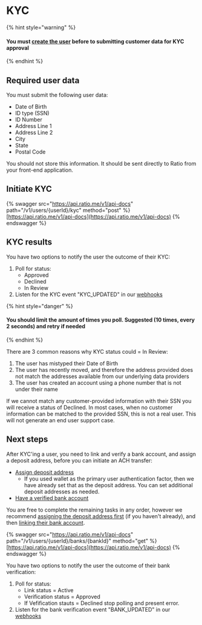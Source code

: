 # KYC

{% hint style="warning" %}
#### You must [create the user](kyc.md#create-the-user) before to submitting customer data for KYC approval
{% endhint %}

## Required user data

You must submit the following user data:

* Date of Birth
* ID type (SSN)&#x20;
* ID Number&#x20;
* Address Line 1&#x20;
* Address Line 2&#x20;
* City&#x20;
* State&#x20;
* Postal Code

You should not store this information.  It should be sent directly to Ratio from your front-end application.

## Initiate KYC&#x20;

{% swagger src="https://api.ratio.me/v1/api-docs" path="/v1/users/{userId}/kyc" method="post" %}
[https://api.ratio.me/v1/api-docs](https://api.ratio.me/v1/api-docs)
{% endswagger %}

## KYC results

You have two options to notify the user the outcome of their KYC:

1. Poll for status:
   * Approved
   * Declined
   * In Review
2. Listen for the KYC event "KYC\_UPDATED" in our [webhooks](../../reference/webhooks/)

{% hint style="danger" %}
#### You should limit the amount of times you poll. Suggested (10 times, every 2 seconds) and retry if needed
{% endhint %}

There are 3 common reasons why KYC status could = In Review:

1. The user has mistyped their Date of Birth
2. The user has recently moved, and therefore the address provided does not match the addresses available from our underlying data providers
3. The user has created an account using a phone number that is not under their name

If we cannot match any customer-provided information with their SSN you will receive a status of Declined. In most cases, when no customer information can be matched to the provided SSN, this is not a real user. This will not generate an end user support case. &#x20;

## Next steps

After KYC'ing a user, you need to link and verify a bank account, and assign a deposit address, before you can initiate an ACH transfer:

* [Assign deposit address](assign-a-deposit-address.md)
  * If you used wallet as the primary user authentication factor, then we have already set that as the deposit address. You can set additional deposit addresses as needed.
* [Have a verified bank account](link-and-verify-a-bank-account/)

You are free to complete the remaining tasks in any order, however we recommend [assigning the ](assign-a-deposit-address.md)[deposit address first](assign-a-deposit-address.md) (if you haven't already), and then [linking their bank account](link-and-verify-a-bank-account/#link-bank-account).

{% swagger src="https://api.ratio.me/v1/api-docs" path="/v1/users/{userId}/banks/{bankId}" method="get" %}
[https://api.ratio.me/v1/api-docs](https://api.ratio.me/v1/api-docs)
{% endswagger %}

You have two options to notify the user the outcome of their bank verification:

1. Poll for status:
   * Link status = Active
   * Verification status = Approved
   * If Vefification stauts = Declined stop polling and present error.
2. Listen for the bank verification event "BANK\_UPDATED" in our [webhooks](../../reference/webhooks/)
